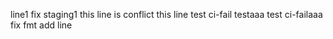 line1
fix staging1
this line is conflict
this line
test ci-fail
testaaa
test ci-failaaa
fix fmt
add line
